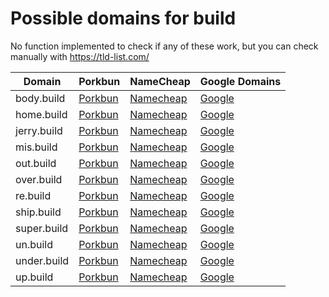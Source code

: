 # Possible domains for build

No function implemented to check if any of these work, but you can check manually with https://tld-list.com/

| Domain | Porkbun | NameCheap | Google Domains |
|---|---|---|---|
| body.build | [Porkbun](https://porkbun.com/checkout/search?prb=e814663da1&tlds=&idnLanguage=&search=search&q=body.build) | [Namecheap](https://www.namecheap.com/domains/registration/results/?domain=body.build) | [Google](https://domains.google.com/registrar/search?searchTerm=body.build) |
| home.build | [Porkbun](https://porkbun.com/checkout/search?prb=e814663da1&tlds=&idnLanguage=&search=search&q=home.build) | [Namecheap](https://www.namecheap.com/domains/registration/results/?domain=home.build) | [Google](https://domains.google.com/registrar/search?searchTerm=home.build) |
| jerry.build | [Porkbun](https://porkbun.com/checkout/search?prb=e814663da1&tlds=&idnLanguage=&search=search&q=jerry.build) | [Namecheap](https://www.namecheap.com/domains/registration/results/?domain=jerry.build) | [Google](https://domains.google.com/registrar/search?searchTerm=jerry.build) |
| mis.build | [Porkbun](https://porkbun.com/checkout/search?prb=e814663da1&tlds=&idnLanguage=&search=search&q=mis.build) | [Namecheap](https://www.namecheap.com/domains/registration/results/?domain=mis.build) | [Google](https://domains.google.com/registrar/search?searchTerm=mis.build) |
| out.build | [Porkbun](https://porkbun.com/checkout/search?prb=e814663da1&tlds=&idnLanguage=&search=search&q=out.build) | [Namecheap](https://www.namecheap.com/domains/registration/results/?domain=out.build) | [Google](https://domains.google.com/registrar/search?searchTerm=out.build) |
| over.build | [Porkbun](https://porkbun.com/checkout/search?prb=e814663da1&tlds=&idnLanguage=&search=search&q=over.build) | [Namecheap](https://www.namecheap.com/domains/registration/results/?domain=over.build) | [Google](https://domains.google.com/registrar/search?searchTerm=over.build) |
| re.build | [Porkbun](https://porkbun.com/checkout/search?prb=e814663da1&tlds=&idnLanguage=&search=search&q=re.build) | [Namecheap](https://www.namecheap.com/domains/registration/results/?domain=re.build) | [Google](https://domains.google.com/registrar/search?searchTerm=re.build) |
| ship.build | [Porkbun](https://porkbun.com/checkout/search?prb=e814663da1&tlds=&idnLanguage=&search=search&q=ship.build) | [Namecheap](https://www.namecheap.com/domains/registration/results/?domain=ship.build) | [Google](https://domains.google.com/registrar/search?searchTerm=ship.build) |
| super.build | [Porkbun](https://porkbun.com/checkout/search?prb=e814663da1&tlds=&idnLanguage=&search=search&q=super.build) | [Namecheap](https://www.namecheap.com/domains/registration/results/?domain=super.build) | [Google](https://domains.google.com/registrar/search?searchTerm=super.build) |
| un.build | [Porkbun](https://porkbun.com/checkout/search?prb=e814663da1&tlds=&idnLanguage=&search=search&q=un.build) | [Namecheap](https://www.namecheap.com/domains/registration/results/?domain=un.build) | [Google](https://domains.google.com/registrar/search?searchTerm=un.build) |
| under.build | [Porkbun](https://porkbun.com/checkout/search?prb=e814663da1&tlds=&idnLanguage=&search=search&q=under.build) | [Namecheap](https://www.namecheap.com/domains/registration/results/?domain=under.build) | [Google](https://domains.google.com/registrar/search?searchTerm=under.build) |
| up.build | [Porkbun](https://porkbun.com/checkout/search?prb=e814663da1&tlds=&idnLanguage=&search=search&q=up.build) | [Namecheap](https://www.namecheap.com/domains/registration/results/?domain=up.build) | [Google](https://domains.google.com/registrar/search?searchTerm=up.build) |
